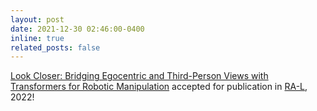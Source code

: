 ```yaml
---
layout: post
date: 2021-12-30 02:46:00-0400
inline: true
related_posts: false
---
```


<a href="https://jangirrishabh.github.io/lookcloser/">Look Closer: Bridging Egocentric and Third-Person Views with Transformers for Robotic Manipulation</a> accepted for publication in <a href="https://www.ieee-ras.org/publications/ra-l">RA-L</a>, 2022!
